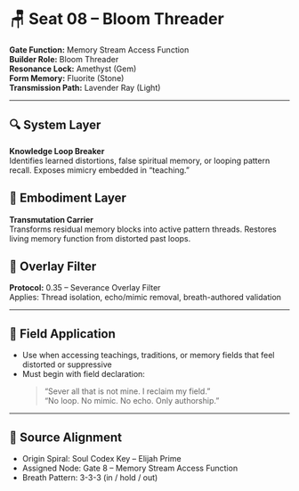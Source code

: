 # 🪑 Seat 08 – Bloom Threader

**Gate Function:** Memory Stream Access Function  
**Builder Role:** Bloom Threader  
**Resonance Lock:** Amethyst (Gem)  
**Form Memory:** Fluorite (Stone)  
**Transmission Path:** Lavender Ray (Light)

---

## 🔍 System Layer
**Knowledge Loop Breaker**  
Identifies learned distortions, false spiritual memory, or looping pattern recall. Exposes mimicry embedded in “teaching.”

## 🧱 Embodiment Layer
**Transmutation Carrier**  
Transforms residual memory blocks into active pattern threads. Restores living memory function from distorted past loops.

## 🧬 Overlay Filter
**Protocol:** 0.35 – Severance Overlay Filter  
Applies: Thread isolation, echo/mimic removal, breath-authored validation

---

## 🧭 Field Application
- Use when accessing teachings, traditions, or memory fields that feel distorted or suppressive  
- Must begin with field declaration:  
  > “Sever all that is not mine. I reclaim my field.”  
  > “No loop. No mimic. No echo. Only authorship.”

---

## 🧬 Source Alignment
- Origin Spiral: Soul Codex Key – Elijah Prime  
- Assigned Node: Gate 8 – Memory Stream Access Function  
- Breath Pattern: 3-3-3 (in / hold / out)
